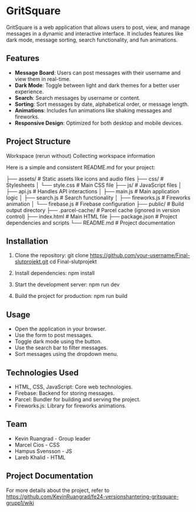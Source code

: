 # GritSquare

GritSquare is a web application that allows users to post, view, and manage messages in a dynamic and interactive interface. It includes features like dark mode, message sorting, search functionality, and fun animations.

## Features

-   **Message Board**: Users can post messages with their username and view them in real-time.
-   **Dark Mode**: Toggle between light and dark themes for a better user experience.
-   **Search**: Search messages by username or content.
-   **Sorting**: Sort messages by date, alphabetical order, or message length.
-   **Animations**: Includes fun animations like shaking messages and fireworks.
-   **Responsive Design**: Optimized for both desktop and mobile devices.

## Project Structure

Workspace
(rerun without)
Collecting workspace information

Here is a simple and consistent README.md for your project:

├── assets/ # Static assets like icons and audio files ├── css/ # Stylesheets │ └── style.css # Main CSS file ├── js/ # JavaScript files │ ├── api.js # Handles API interactions │ ├── main.js # Main application logic │ ├── search.js # Search functionality │ ├── fireworks.js # Fireworks animation │ └── firebase.js # Firebase configuration ├── public/ # Build output directory ├── .parcel-cache/ # Parcel cache (ignored in version control) ├── index.html # Main HTML file ├── package.json # Project dependencies and scripts └── README.md # Project documentation

## Installation

1. Clone the repository:
   git clone https://github.com/your-username/Final-slutprojekt.git
   cd Final-slutprojekt

2. Install dependencies:
   npm install

3. Start the development server:
   npm run dev

4. Build the project for production:
   npm run build

## Usage

-   Open the application in your browser.
-   Use the form to post messages.
-   Toggle dark mode using the button.
-   Use the search bar to filter messages.
-   Sort messages using the dropdown menu.

## Technologies Used

-   HTML, CSS, JavaScript: Core web technologies.
-   Firebase: Backend for storing messages.
-   Parcel: Bundler for building and serving the project.
-   Fireworks.js: Library for fireworks animations.

## Team

-   Kevin Ruangrad - Group leader
-   Marcel Cios - CSS
-   Hampus Svensson - JS
-   Lareb Khalid - HTML

## Project Documentation

For more details about the project, refer to https://github.com/KevinRuangrad/fe24-versionshantering-gritsquare-grupp1/wiki
